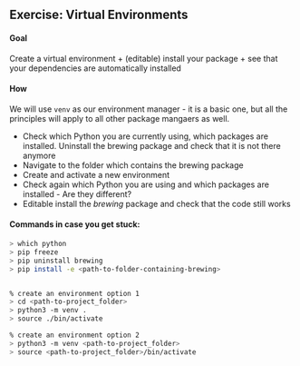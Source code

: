 ## Exercise: Virtual Environments

#### Goal

Create a virtual environment + (editable) install your package + see that your dependencies are automatically installed



#### How

We will use `venv` as our environment manager - it is a basic one, but all the principles will apply to all other package mangaers as well.



- Check which Python you are currently using, which packages are installed. Uninstall the brewing package and check that it is not there anymore
- Navigate to the folder which contains the brewing package
- Create and activate a new environment
- Check again which Python you are using and which packages are installed - Are they different?
- Editable install the *brewing* package and check that the code still works



#### Commands in case you get stuck:

```bash
> which python
> pip freeze
> pip uninstall brewing
> pip install -e <path-to-folder-containing-brewing>


% create an environment option 1
> cd <path-to-project_folder>
> python3 -m venv .
> source ./bin/activate

% create an environment option 2
> python3 -m venv <path-to-project_folder>
> source <path-to-project_folder>/bin/activate
```

